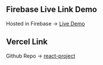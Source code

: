 ## Firebase Live Link Demo
Hosted in Firebase -> [Live Demo](https://disney-store-129bd.web.app)

## Vercel Link
Github Repo -> [react-project](https://toy-shop-server-gilt.vercel.app)

